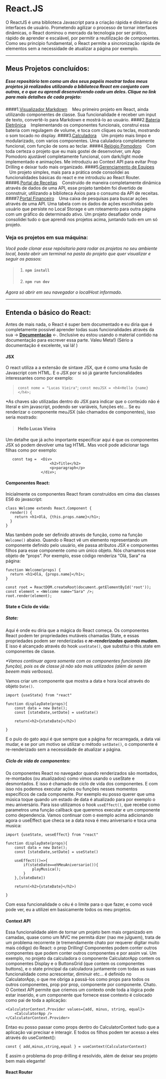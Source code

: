 # React.JS
O ReactJS é uma biblioteca Javascript para a criação rápida e dinâmica de interfaces de usuário. Prometendo agilizar o processo de tornar interfaces dinâmicas, o React dominou o mercado da tecnologia por ser prático, rápido de aprender e escalável, por permitir a reutilização de componentes.
Como seu princípio fundamental, o React permite a sincronização rápida de elementos sem a necessidade de atualizar a página por exemplo.

---

## Meus Projetos concluídos:
##### Esse repositório tem como um dos seus papéis mostrar todos meus projetos já realizados utilizando a biblioteca React em conjunto com outras, e o que eu aprendi desenvolvendo cada um deles. Clique no link para mais detalhes de cada projeto:

####1.[Visualizador Markdown](https://github.com/Lucas-Vieira-R/ReactJS_Journey/tree/main/1-Visualizador_Markdown)
&nbsp;&nbsp;&nbsp;Meu primeiro projeto em React, ainda utilizando componentes de classe. Sua funcionalidade é receber um input de texto, convertê-lo para Markdown e mostrá-lo ao usuário.
####2.[Bateria Eletrônica](https://github.com/Lucas-Vieira-R/ReactJS_Journey/tree/main/2-Bateria_eletronica)
&nbsp;&nbsp;&nbsp;Implementando os componentes funcionais, construí essa bateria com regulagem de volume, e toca com cliques ou teclas, mostrando o som tocado no display.
####3.[Calculadora](https://github.com/Lucas-Vieira-R/ReactJS_Journey/tree/main/3-Calculadora_react) 
&nbsp;&nbsp;&nbsp;Um projeto mais limpo e modularizado, com varios componentes. Uma caluladora completamente funcional, com função de sons ao teclar. 
####4.[Relógio Pomodoro](https://github.com/Lucas-Vieira-R/ReactJS_Journey/tree/main/4-Pomodoro_app)
&nbsp;&nbsp;&nbsp;Com toda certeza o projeto que eu mais gostei de desenvolver, um App Pomodoro ajustável completamente funcional, com dark/light mode implementado e animações. Me introduziu ao Context API para evitar Prop Drilling e deixar tudo mais organizado.
####5.[Gerenciamento de Equipes](https://github.com/Lucas-Vieira-R/ReactJS_Journey/tree/main/5-Gerenciamento_equipes)
&nbsp;&nbsp;&nbsp;Um projeto simples, mais para a prática onde consolidei as funcionalidades básicas do react e me introduziu ao React Router.
####6.[Portal de Receitas](https://github.com/Lucas-Vieira-R/ReactJS_Journey/tree/main/6-Portal_receitas)
&nbsp;&nbsp;&nbsp;Construído de maneira completamente dinâmica através de dados de uma API, esse projeto também foi divertido de connstruir, utilizando a biblioteca Axios para o consumo da API de receitas.
####7.[Portal Financeiro](https://github.com/Lucas-Vieira-R/ReactJS_Journey/tree/main/7-Portal_financeiro)
&nbsp;&nbsp;&nbsp;Uma caixa de pesquisas para buscar ações através de uma API. Uma tabela com os dados de ações escolhidas pelo usuário que persiste no Local Storage e um roteamento para outra página com um gráfico do determinado ativo. Um projeto desafiador onde consolidei tudo o que aprendi nos projetos acima, juntando tudo em um só projeto.  
  


### Veja os projetos em sua máquina:
*Você pode clonar esse repósitorio para rodar os projetos no seu ambiente local, basta abrir um terminal na pasta do projeto que quer visualizar e seguir os passos:*  
>    1. #### **`npm install`**
>    2. #### **`npm run dev`**
*Agora só abrir em seu navegador o localHost informado.*
  
  ---


## Entenda o básico do React:
Antes de mais nada, o React é super bem documentado e eu diria que é completamente possível aprender todas suas funcionalidades através da sua -> **[Documentação](https://pt-br.reactjs.org/docs/hello-world.html)** <-.
(Inclusive eu estou usando o material contido na documentação para escrever essa parte. Valeu Meta!)
(Sério a documentação é excelente, vai lá! )

#### JSX
O react utiliza a a extensão de sintaxe JSX, que é como uma fusão de Javascript com HTML. E o JSX por si só já garante funcionalidades interessantes como por exemplo:
>   `const nome = "Lucas Vieira"`;
>   `const meuJSX = <h4>Hello {name}</h4>;`

*As chaves são utilizadas dentro do JSX para indicar que o conteúdo não é literal e sim javascript, podendo ser variáveis, funções etc...
Se eu renderizar o componente meuJSX (são chamados de componentes), isso seria mostrado:
>    #### Hello Lucas Vieira

Um detalhe que já acho importante especificar aqui é que os componentes JSX só podem devolver uma tag HTML. Mas você pode adicionar tags filhas como por exemplo:
```
   const tag =  <Div>
                    <h2>Title</h2>
                    <p>paragraph</p>
                </div>;
```

#### Componentes React:

Inicialmente os componentes React foram construídos em cima das classes ES6 do javascript:
```
class Welcome extends React.Component {
  render() {
    return <h1>Olá, {this.props.name}</h1>;
  }
}
```
Mas também pode ser definido através de função, como na função `Welcome()` abaixo.
Quando o React vê um elemento representando um componente definido pelo usuário, ele passa atributos JSX e componentes filhos para esse componente como um único objeto. Nós chamamos esse objeto de “props”.
Por exemplo, esse código renderiza “Olá, Sara” na página:
```
function Welcome(props) {
  return <h1>Olá, {props.name}</h1>;
}

const root = ReactDOM.createRoot(document.getElementById('root'));
const element = <Welcome name="Sara" />;
root.render(element);
```

#### State e Ciclo de vida:
##### State:
 
Aqui é onde eu diria que a mágica do React começa. Os componentes React podem ter propriedades mutáveis chamadas State, e essas propriedades podem ser renderizadas e _**re-renderizadas quando mudam.**_ E isso é alcançado através do hook `useState()`, que substitui o this.state em componentes de classe.

_*Vamos continuar agora somente com os componentes funcionais (de função), pois os de classe já não são mais utilizados (além de serem beeem mais verbosos)._

Vamos criar um componente que mostra a data e hora local através do objeto `Date()`.
```
import {useState} from "react"

function displayDate(props){
    const data = new Date();
    const [stateDate,setDate] = useState()

    return(<h2>{stateDate}</h2>)

}
```
E o pulo do gato aqui é que sempre que a página for recarregada, a data vai mudar, e se por um motivo se utilizar o método `setDate()`, o componente é re-renderizado sem a necessidade de atualizar a página.

##### Ciclo de vida de componentes:

Os componentes React no navegador quando renderizados são montados, re-montados (ou atualizados) como vimos usando o useState e desmontados. E isso é chamado de ciclo de vida dos componentes.
E com isso nós podemos executar ações ou funções nesses momentos específicos de cada componente. Por exemplo eu posso querer que uma música toque quando um estado de data é atualizado para por exemplo o meu aniversário. Para isso utilizamos o hook `useEffect()`, que recebe como parametros uma função callback que queremos executar e um componente como dependencia.
Vamos continuar com o exemplo acima adicionando agora o useEffect que checa se a data nova é meu aniversario e toca uma musica:
```
import {useState, ueseEffect} from "react"

function displayDate(props){
    const data = new Date();
    const [stateDate,setDate] = useState()

    useEffect(()=>{
        if(stateDate==ehMeuAniversario()){
            playMusica();
        }
    },[stateDate])

    return(<h2>{stateDate}</h2>)

}
```
Com essa funcionalidade o céu é o limite para o que fazer, e como você pode ver, eu a utilizei em basicamente todos os meu projetos.

#### Context API

Essa funcionalidade além de tornar um projeto bem mais organizado em camadas, quase como um MVC me permita dizer (nao me julguem), trata de um problema recorrente (e tremendamente chato por requerer digitar muito mais código) do React: o prop Drilling!
Componentes podem conter outros componentes que podem conter outros componentes e por assim vai. Um exemplo, no projeto da calculadora o componente CalculatorApp contem os componentes Display e o ButtonsGrid (que contem os componentes buttons), e o state principal da calculadora juntamente com todas as suas funcionalidade como acrescentar, diminuir etc... é definido no CalculatorApp, o que me obriga a passá-los como props para todos os outros componentes, prop por prop, componente por componente. Chato.
O Context API permite que criemos um contexto onde toda a lógica pode estar inserido, e um componente que fornece esse contexto é colocado como pai de toda a aplicação:
```
<CalculatorContext.Provider values={add, minus, string, equal}>
    <CalculatorApp />
</CalculatorContext.Provider>
```
Entao eu posso passar como props dentro do CalculatorContext tudo que a aplicação vai precisar e interagir. E todos os filhos podem ter acesso a eles através do useContext():
```
const { add,minus,string,equal } = useContext(CalculatorContext)
```
E assim o problema do prop drilling é resolvido, além de deixar seu projeto bem mais elegante!

#### React Router


